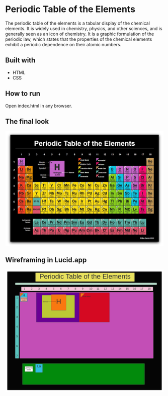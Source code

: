 # Periodic Table of the Elements

The periodic table of the elements is a tabular display of the chemical elements. It is widely used in chemistry, physics, and other sciences, and is generally seen as an icon of chemistry. It is a graphic formulation of the periodic law, which states that the properties of the chemical elements exhibit a periodic dependence on their atomic numbers.

## Built with
* HTML
* CSS
  
## How to run
Open index.html in any browser.

## The final look
![finallook](docs/finallook.jpg)

## Wireframing in Lucid.app
![table](docs/table.jpeg)
